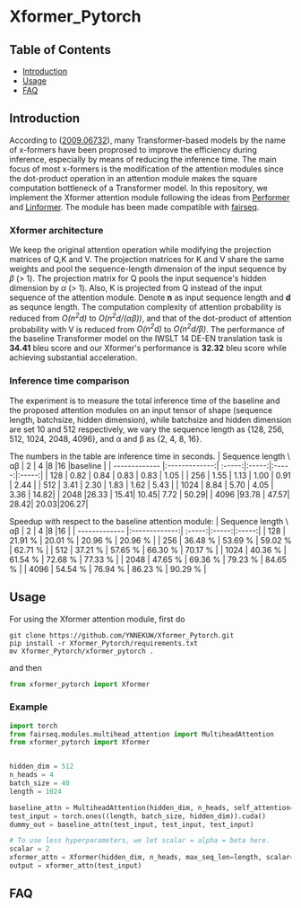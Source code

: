 # Xformer_Pytorch

## Table of Contents
- [Introduction](#Introduction)
- [Usage](#Usage)
- [FAQ](#FAQ)

## Introduction
According to ([2009.06732](https://arxiv.org/abs/2009.06732)), many Transformer-based models by the name of x-formers have been proprosed to improve the efficiency during inference, especially by means of reducing the inference time. The main focus of most x-formers is the modification of the attention modules since the dot-product operation in an attention module makes the square computation bottleneck of a Transformer model. In this repository, we implement the Xformer attention module following the ideas from [Performer](https://arxiv.org/abs/2009.14794) and [Linformer](https://arxiv.org/abs/2006.04768). The module has been made compatible with [fairseq](https://github.com/pytorch/fairseq).
### Xformer architecture
We keep the original attention operation while modifying the projection matrices of Q,K and V. The projection matrices for K and V share the same weights and pool the sequence-length dimension of the input sequence by <em>β</em> (> 1). The projection matrix for Q pools the input sequence's hidden dimension by <em>α</em> (> 1). Also, K is projected from Q instead of the input sequence of the attention module. Denote **n** as input sequence length and **d** as sequnce length. The computation complexity of attention probability is reduced from <em>O(n<sup>2</sup>d)</em> to <em>O(n<sup>2</sup>d/(αβ))</em>, and that of the dot-product of attention probability with V is reduced from <em>O(n<sup>2</sup>d)</em> to <em>O(n<sup>2</sup>d/β)</em>.
The performance of the baseline Transformer model on the IWSLT 14 DE-EN translation task is **34.41** bleu score and our Xformer's performance is **32.32** bleu score while achieving substantial acceleration.
### Inference time comparison
The experiment is to measure the total inference time of the baseline and the proposed attention modules on an input tensor of shape (sequence length, batchsize, hidden dimension), while batchsize and hidden dimension are set 10 and 512 respectively, we vary the sequence length as {128, 256, 512, 1024, 2048, 4096}, and α and β as {2, 4, 8, 16}. 

The numbers in the table are inference time  in seconds.
| Sequence length \\ αβ | 2 | 4  |8  |16  |baseline  |
| ------------- |:-------------:| :-----:|:-----:|:-----:|:-----:|
| 128        | 0.82 | 0.84 | 0.83 | 0.83 | 1.05 |
| 256        | 1.55 | 1.13 | 1.00 | 0.91 | 2.44 |
| 512        | 3.41 | 2.30 | 1.83 | 1.62 | 5.43 |
| 1024       | 8.84 | 5.70 | 4.05 | 3.36 | 14.82|
| 2048       |26.33 | 15.41| 10.45| 7.72 | 50.29|
| 4096       |93.78 | 47.57| 28.42| 20.03|206.27|

Speedup with respect to the baseline attention module:
| Sequence length \\ αβ | 2 | 4  |8  |16  |
| ------------- |:-------------:| :-----:|:-----:|:-----:|
| 128        | 21.91 % | 20.01 % | 20.96 % | 20.96 % |
| 256        | 36.48 % | 53.69 % | 59.02 % | 62.71 % |
| 512        | 37.21 % | 57.65 % | 66.30 % | 70.17 % |
| 1024       | 40.36 % | 61.54 % | 72.68 % | 77.33 % |
| 2048       | 47.65 % | 69.36 % | 79.23 % | 84.65 % |
| 4096       | 54.54 % | 76.94 % | 86.23 % | 90.29 % |
## Usage
For using the Xformer attention module, first do
```
git clone https://github.com/YNNEKUW/Xformer_Pytorch.git
pip install -r Xformer_Pytorch/requirements.txt
mv Xformer_Pytorch/xformer_pytorch .
```
and then
```python
from xformer_pytorch import Xformer
```
### Example
```python
import torch
from fairseq.modules.multihead_attention import MultiheadAttention
from xformer_pytorch import Xformer


hidden_dim = 512
n_heads = 4
batch_size = 40
length = 1024

baseline_attn = MultiheadAttention(hidden_dim, n_heads, self_attention=True).cuda()
test_input = torch.ones((length, batch_size, hidden_dim)).cuda()
dummy_out = baseline_attn(test_input, test_input, test_input)

# To use less hyperparameters, we let scalar = alpha = beta here.
scalar = 2
xformer_attn = Xformer(hidden_dim, n_heads, max_seq_len=length, scalar=scalar).cuda()
output = xformer_attn(test_input)
```

## FAQ
